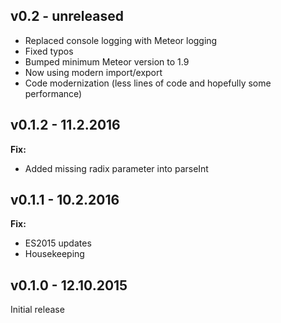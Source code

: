 ## v0.2 - unreleased
* Replaced console logging with Meteor logging
* Fixed typos
* Bumped minimum Meteor version to 1.9
* Now using modern import/export
* Code modernization (less lines of code and hopefully some performance)

## v0.1.2 - 11.2.2016
**Fix:**
* Added missing radix parameter into parseInt

## v0.1.1 - 10.2.2016
**Fix:**
* ES2015 updates
* Housekeeping

## v0.1.0 - 12.10.2015
Initial release
